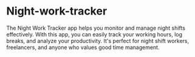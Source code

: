 # Night-work-tracker

The Night Work Tracker app helps you monitor and manage night shifts effectively. With this app, you can easily track your working hours, log breaks, and analyze your productivity. It's perfect for night shift workers, freelancers, and anyone who values good time management.
